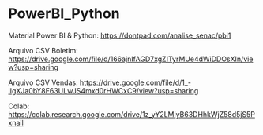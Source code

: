 # PowerBI_Python

Material Power BI & Python: https://dontpad.com/analise_senac/pbi1

Arquivo CSV Boletim: https://drive.google.com/file/d/166ajnIfAGD7xgZITyrMUe4dWiDDOsXIn/view?usp=sharing

Arquivo CSV Vendas: https://drive.google.com/file/d/1_-lIgXJa0bY8F63ULwJS4mxd0rHWCxC9/view?usp=sharing

Colab: https://colab.research.google.com/drive/1z_yY2LMiyB63DHhkWjZ58d5jS5Pxnail
